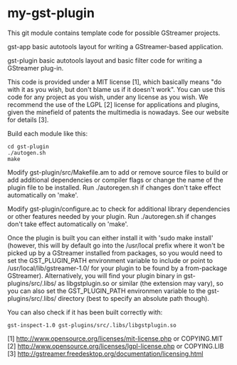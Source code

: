 # my-gst-plugin
This git module contains template code for possible GStreamer projects.

gst-app
	basic autotools layout for writing a GStreamer-based application.

gst-plugin
	basic autotools layout and basic filter code for writing a
	GStreamer plug-in.

This code is provided under a MIT license [1], which basically means "do
with it as you wish, but don't blame us if it doesn't work". You can use
this code for any project as you wish, under any license as you wish. We
recommend the use of the LGPL [2] license for applications and plugins,
given the minefield of patents the multimedia is nowadays. See our website
for details [3].

Build each module like this:

    cd gst-plugin
    ./autogen.sh
    make

Modify gst-plugin/src/Makefile.am to add or remove source files to build or
add additional dependencies or compiler flags or change the name of the
plugin file to be installed. Run ./autoregen.sh if changes don't take effect
automatically on 'make'.

Modify gst-plugin/configure.ac to check for additional library dependencies
or other features needed by your plugin. Run ./autoregen.sh if changes don't
take effect automatically on 'make'.

Once the plugin is built you can either install it with 'sudo make install'
(however, this will by default go into the /usr/local prefix where it won't
be picked up by a GStreamer installed from packages, so you would need to
set the GST_PLUGIN_PATH environment variable to include or point to
/usr/local/lib/gstreamer-1.0/ for your plugin to be found by a from-package
GStreamer). Alternatively, you will find your plugin binary in
gst-plugins/src/.libs/ as libgstplugin.so or similar (the extension may vary),
so you can also set the GST_PLUGIN_PATH environmen variable to the
gst-plugins/src/.libs/ directory (best to specify an absolute path though).

You can also check if it has been built correctly with:

    gst-inspect-1.0 gst-plugins/src/.libs/libgstplugin.so


[1] http://www.opensource.org/licenses/mit-license.php or COPYING.MIT
[2] http://www.opensource.org/licenses/lgpl-license.php or COPYING.LIB
[3] http://gstreamer.freedesktop.org/documentation/licensing.html
